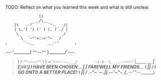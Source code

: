 TODO: Reflect on what you learned this week and what is still unclear.

                   ()
                 __/\__         
        |\   .-"`      `"-.   /|
        | \.'( ') (' ) (. )`./ |
         \_                  _/
           \  `~"'=::='"~`  /
    ,       `-.__      __.-'       ,
.---'\________( `""~~""` )________/'---.
 >   )       / `""~~~~""` \       (   <
'----`--..__/        -(-)- \__..--`----'
            |_____ __ _____|
            [_____[##]_____]  I HAVE BEEN CHOSEN...
            |              |    FAREWELL MY FRIENDS...
            \      ||      /     I GO ONTO A BETTER PLACE!
             \     ||     /
          .-"~`--._||_.--'~"-.
         (_____,.--""--.,_____)